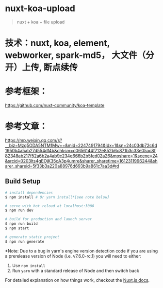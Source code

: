 # nuxt-koa-upload

> nuxt + koa + file upload

# 技术：nuxt, koa, element, webworker, spark-md5， 大文件（分开）上传, 断点续传

# 参考框架：
https://github.com/nuxt-community/koa-template

# 参考文章：
https://mp.weixin.qq.com/s?__biz=Mzg5ODA5NTM1Mw==&mid=2247491794&idx=1&sn=24c03db72c6d1950b4a5ab27d554df4b&chksm=c0656144f712e852b6c871b3c33e05ac8f82348ab217f52a6b2a4ab9c234e666b2b5fed02a26&mpshare=1&scene=24&srcid=0203lts4gEOjK35oA3p4umre&sharer_sharetime=1612311996244&sharer_shareid=5f33b3a220a88976d693b9a861c7aa3d#rd

## Build Setup

``` bash
# install dependencies
$ npm install # Or yarn install*[see note below]

# serve with hot reload at localhost:3000
$ npm run dev

# build for production and launch server
$ npm run build
$ npm start

# generate static project
$ npm run generate
```

*Note: Due to a bug in yarn's engine version detection code if you are
using a prerelease version of Node (i.e. v7.6.0-rc.1) you will need to either:
  1. Use `npm install`
  2. Run `yarn` with a standard release of Node and then switch back

For detailed explanation on how things work, checkout the [Nuxt.js docs](https://github.com/nuxt/nuxt.js).
